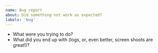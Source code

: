 ```yaml
---
name: Bug report
about: Did something not work as expected?
labels: 'bug'
---
```


* What were you trying to do?
* What did you end up with (logs, or, even better, screen shoots are great!)?